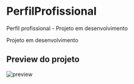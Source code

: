# PerfilProfissional
Perfil profissional - Projeto em desenvolvimento

Projeto em desenvolvimento

## Preview do projeto
![preview](https://henriquegoldani.github.io/PerfilProfissional/)

